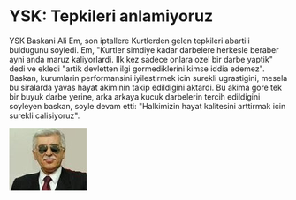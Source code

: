 # YSK: Tepkileri anlamiyoruz

YSK Baskani Ali Em, son iptallere Kurtlerden gelen tepkileri abartili
buldugunu soyledi. Em, "Kurtler simdiye kadar darbelere herkesle
beraber ayni anda maruz kaliyorlardi. Ilk kez sadece onlara ozel bir
darbe yaptik" dedi ve ekledi "artik devletten ilgi gormediklerini
kimse iddia edemez". Baskan, kurumlarin performansini iyilestirmek
icin surekli ugrastigini, mesela bu siralarda yavas hayat akiminin
takip edildigini aktardi. Bu akima gore tek bir buyuk darbe yerine,
arka arkaya kucuk darbelerin tercih edildigini soyleyen baskan, soyle
devam etti: "Halkimizin hayat kalitesini arttirmak icin surekli
calisiyoruz".

![](ysk.jpeg)
